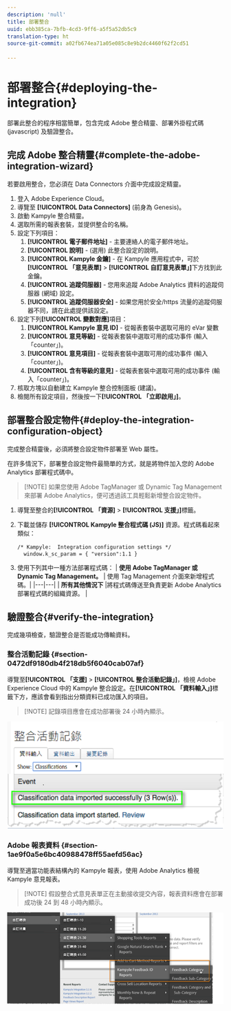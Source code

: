 ```yaml
---
description: 'null'
title: 部署整合
uuid: ebb385ca-7bfb-4cd3-9ff6-a5f5a52db5c9
translation-type: ht
source-git-commit: a02fb674ea71a05e085c8e9b2dc4460f62f2cd51

---
```



# 部署整合{#deploying-the-integration}

部署此整合的程序相當簡單，包含完成 Adobe 整合精靈、部署外掛程式碼 (javascript) 及驗證整合。

## 完成 Adobe 整合精靈{#complete-the-adobe-integration-wizard}

若要啟用整合，您必須在 Data Connectors 介面中完成設定精靈。

1. 登入 Adobe Experience Cloud。
1. 導覽至 **[!UICONTROL Data Connectors]** (前身為 Genesis)。
1. 啟動 Kampyle 整合精靈。
1. 選取所需的報表套裝，並提供整合的名稱。
1. 設定下列項目：
   1. **[!UICONTROL 電子郵件地址]** - 主要連絡人的電子郵件地址。
   1. **[!UICONTROL 說明]** - (選用) 此整合設定的說明。
   1. **[!UICONTROL Kampyle 金鑰]** - 在 Kampyle 應用程式中，可於&#x200B;**[!UICONTROL 「意見表單]** > **[!UICONTROL 自訂意見表單」]**&#x200B;下方找到此金鑰。
   1. **[!UICONTROL 追蹤伺服器]** - 您用來追蹤 Adobe Analytics 資料的追蹤伺服器 (網域) 設定。
   1. **[!UICONTROL 追蹤伺服器安全]** - 如果您用於安全/https 流量的追蹤伺服器不同，請在此處提供該設定。
1. 設定下列&#x200B;**[!UICONTROL 變數對應]**&#x200B;項目：
   1. **[!UICONTROL Kampyle 意見 ID]** - 從報表套裝中選取可用的 eVar 變數
   1. **[!UICONTROL 意見等級]** - 從報表套裝中選取可用的成功事件 (輸入「counter」)。
   1. **[!UICONTROL 意見項目]** - 從報表套裝中選取可用的成功事件 (輸入「counter」)。
   1. **[!UICONTROL 含有等級的意見]** - 從報表套裝中選取可用的成功事件 (輸入「counter」)。
1. 核取方塊以自動建立 Kampyle 整合控制面板 (建議)。
1. 檢閱所有設定項目，然後按一下&#x200B;**[!UICONTROL 「立即啟用」]**。

## 部署整合設定物件{#deploy-the-integration-configuration-object}

完成整合精靈後，必須將整合設定物件部署至 Web 屬性。

在許多情況下，部署整合設定物件最簡單的方式，就是將物件加入您的 Adobe Analytics 部署程式碼中。

> [!NOTE] 如果您使用 Adobe TagManager 或 Dynamic Tag Management 來部署 Adobe Analytics，便可透過該工具輕鬆新增整合設定物件。

1. 導覽至整合的&#x200B;**[!UICONTROL 「資源]** > **[!UICONTROL 支援」]**&#x200B;標籤。
1. 下載並儲存 **[!UICONTROL Kampyle 整合程式碼 (JS)]** 資源。程式碼看起來類似：

   ```
   /* Kampyle:  Integration configuration settings */
     window.k_sc_param = { "version":1.1 }
   ```

1. 使用下列其中一種方法部署程式碼：
| **使用 Adobe TagManager 或 Dynamic Tag Management。** | 使用 Tag Management 介面來新增程式碼。|
|---|---|
| **所有其他情況下** |將程式碼傳送至負責更新 Adobe Analytics 部署程式碼的組織資源。  |

## 驗證整合{#verify-the-integration}

完成幾項檢查，驗證整合是否能成功傳輸資料。

### 整合活動記錄 {#section-0472df9180db4f218db5f6040cab07af}

導覽至&#x200B;**[!UICONTROL 「支援]** > **[!UICONTROL 整合活動記錄」]**，檢視 Adobe Experience Cloud 中的 Kampyle 整合設定。在&#x200B;**[!UICONTROL 「資料輸入」]**&#x200B;標籤下方，應該會看到指出分類資料已成功匯入的項目。

> [!NOTE] 記錄項目應會在成功部署後 24 小時內顯示。

![](assets/integration_activity_log.png)

### Adobe 報表資料 {#section-1ae9f0a5e6bc40988478ff55aefd56ac}

導覽至適當功能表結構內的 Kampyle 報表，使用 Adobe Analytics 檢視 Kampyle 意見報表。

> [!NOTE] 假設整合式意見表單正在主動接收提交內容，報表資料應會在部署成功後 24 到 48 小時內顯示。

![](assets/adobe_reporting_data.png)

